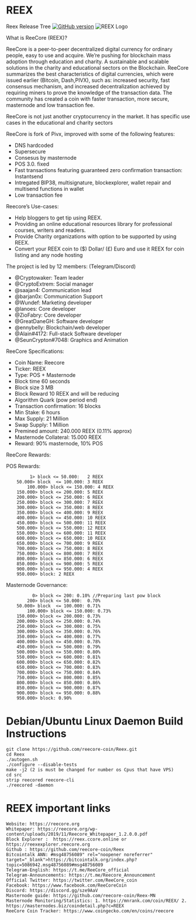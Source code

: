 # REEX 

Reex Release Tree [![GitHub version](https://img.shields.io/badge/Version-1.4.0.0-brightgreen.svg)](https://github.com/reecore-coin/Reex/releases/tag/v1.4.0.0)
![REEX Logo](https://reex.ccore.online/images/coins_custom/reex_45.png)<br>

What is ReeCore (REEX)?

ReeCore is a peer-to-peer decentralized digital currency for ordinary people, easy to use and acquire. We’re pushing for blockchain mass adoption through education and charity. A sustainable and scalable solutions in the charity and educational sectors on the Blockchain. ReeCore summarizes the best characteristics of digital currencies, which were issued earlier (Bitcoin, Dash,PIVX), such as: increased security, fast consensus mechanism, and increased decentralization achieved by requiring miners to prove the knowledge of the transaction data. The community has created a coin with faster transaction, more secure, masternode and low transaction fee.

ReeCore is not just another cryptocurrency in the market. It has specific use cases in the
educational and charity sectors

ReeCore is fork of Pivx, improved with some of the following features: 

- DNS hardcoded 
- Supersecure
- Consesus by masternode 
- POS 3.0. fixed
- Fast transactions featuring guaranteed zero confirmation transaction: Instantsend 
- Intregated BIP38, multisignature, blockexplorer, wallet repair and multisend functions in wallet
- Low transaction fee

Reecore’s Use-cases:
- Help bloggers to get tip using REEX. 
- Providing an online educational resources library for professional courses, writers and readers. 
- Provide Charity organizations with option to be supported by using REEX.
- Convert your REEX coin to ($) Dollar/ (£) Euro and use it REEX for coin listing and any node hosting


The project is led by 12 members: (Telegram/Discord)

- @Cryptowaker: Team leader
- @CryptoExtrem: Social manager
- @saajan4: Communication lead
- @barjan0x: Communication Support
- @Wundef: Marketing developer
- @lanoes: Core developer
- @ZioFabry: Core developer
- @GreatDaneGH: Software developer
- @ennybelly: Blockchain/web developer
- @Alain#4172: Full-stack Software developer
- @SeunCrypton#7048: Graphics and Animation

ReeCore Specifications:
- Coin Name: Reecore
- Ticker: REEX
- Type: POS + Masternode
- Block time 60 seconds
- Block size 3 MB
- Block Reward 10 REEX and will be reducing
- Algorithm Quark (pow period end)
- Transaction confirmation: 16 blocks
- Min Stake: 6 hours
- Max Supply: 21 Million
- Swap Supply: 1 Million
- Premined amount: 240.000 REEX (0.11% approx)
- Masternode Collateral: 15.000 REEX
- Reward: 90% masternode, 10% POS

ReeCore Rewards:

POS Rewards:
```
	     1> block <= 50.000:   2 REEX
 	50.000> block  <= 100.000: 3 REEX
        100.000> block <= 150.000: 4 REEX
	150.000> block <= 200.000: 5 REEX
	200.000> block <= 250.000: 6 REEX
	250.000> block <= 300.000: 7 REEX
	300.000> block <= 350.000: 8 REEX
	350.000> block <= 400.000: 9 REEX
	400.000> block <= 450.000: 10 REEX
	450.000> block <= 500.000: 11 REEX
	500.000> block <= 550.000: 12 REEX
	550.000> block <= 600.000: 11 REEX
	600.000> block <= 650.000: 10 REEX
 	650.000> block <= 700.000: 9 REEX
	700.000> block <= 750.000: 8 REEX
	750.000> block <= 800.000: 7 REEX
	800.000> block <= 850.000: 6 REEX
	850.000> block <= 900.000: 5 REEX
	900.000> block <= 950.000: 4 REEX
	950.000> block: 2 REEX
```

Masternode Governance: 

```
   	      0> block <= 200: 0.10% //Preparing last pow block
	    200> block <= 50.000:  0.70%
 	50.000> block  <= 100.000: 0.71%
        100.000> block <= 150.000: 0.73%
	150.000> block <= 200.000: 0.73%
	200.000> block <= 250.000: 0.74%
	250.000> block <= 300.000: 0.75%
	300.000> block <= 350.000: 0.76%
	350.000> block <= 400.000: 0.77%
	400.000> block <= 450.000: 0.78%
	450.000> block <= 500.000: 0.79%
	500.000> block <= 550.000: 0.80%
	550.000> block <= 600.000: 0.81%
	600.000> block <= 650.000: 0.82%
 	650.000> block <= 700.000: 0.83%
	700.000> block <= 750.000: 0.84%
	750.000> block <= 800.000: 0.85%
	800.000> block <= 850.000: 0.86%
	850.000> block <= 900.000: 0.87%
	900.000> block <= 950.000: 0.88%
	950.000> block:	0.90%

```
# Debian/Ubuntu Linux Daemon Build Instructions

```
git clone https://github.com/reecore-coin/Reex.git
cd Reex
./autogen.sh
./configure --disable-tests
make -j2 (2 is must be changed for number os Cpus that have VPS)
cd src
strip reecored reecore-cli
./reecored -daemon
```

# REEX important links
```
Website: https://reecore.org
Whitepaper: https://reecore.org/wp-content/uploads/2019/11/Reecore_Whitepaper_1.2.0.0.pdf
Block Explorer :  https://reex.ccore.online or  https://reexexplorer.reecore.org
Github : https://github.com/reecore-coin/Reex
Bitcointalk ANN: #msg48756089" rel="noopener noreferrer" target="_blank">https://bitcointalk.org/index.php?topic=5086942.msg48756089#msg48756089
Telegram-English: https://t.me/ReeCore_official
Telegram-Announcements: https://t.me/Reecore_Announcement
Official Twitter: https://twitter.com/ReeCore_coin
Facebook: https://www.facebook.com/ReeCoreCoin
Discord: https://discord.gg/sze9AaV
Masternode guide: https://github.com/reecore-coin/Reex-MN
Masternode Monitoring/Statistics: 1. https://mnrank.com/coin/REEX/ 2. https://masternodes.biz/coindetail.php?c=REEX
ReeCore Coin Tracker: https://www.coingecko.com/en/coins/reecore
```
